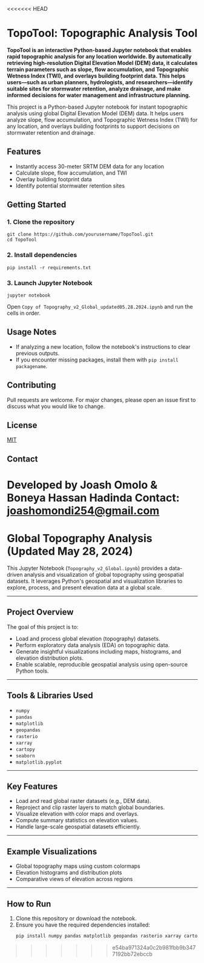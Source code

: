 <<<<<<< HEAD
# TopoTool: Topographic Analysis Tool

**TopoTool is an interactive Python-based Jupyter notebook that enables rapid topographic analysis for any location worldwide. By automatically retrieving high-resolution Digital Elevation Model (DEM) data, it calculates terrain parameters such as slope, flow accumulation, and Topographic Wetness Index (TWI), and overlays building footprint data. This helps users—such as urban planners, hydrologists, and researchers—identify suitable sites for stormwater retention, analyze drainage, and make informed decisions for water management and infrastructure planning.**

This project is a Python-based Jupyter notebook for instant topographic analysis using global Digital Elevation Model (DEM) data. It helps users analyze slope, flow accumulation, and Topographic Wetness Index (TWI) for any location, and overlays building footprints to support decisions on stormwater retention and drainage.

## Features
- Instantly access 30-meter SRTM DEM data for any location
- Calculate slope, flow accumulation, and TWI
- Overlay building footprint data
- Identify potential stormwater retention sites

## Getting Started

### 1. Clone the repository
```
git clone https://github.com/yourusername/TopoTool.git
cd TopoTool
```

### 2. Install dependencies
```
pip install -r requirements.txt
```

### 3. Launch Jupyter Notebook
```
jupyter notebook
```
Open `Copy of Topography_v2_Global_updated05.28.2024.ipynb` and run the cells in order.

## Usage Notes
- If analyzing a new location, follow the notebook's instructions to clear previous outputs.
- If you encounter missing packages, install them with `pip install packagename`.

## Contributing
Pull requests are welcome. For major changes, please open an issue first to discuss what you would like to change.

## License
[MIT](LICENSE)

## Contact
Developed by Joash Omolo & Boneya Hassan Hadinda
Contact: joashomondi254@gmail.com
=======
# Global Topography Analysis (Updated May 28, 2024)

This Jupyter Notebook (`Topography_v2_Global.ipynb`) provides a data-driven analysis and visualization of global topography using geospatial datasets. It leverages Python's geospatial and visualization libraries to explore, process, and present elevation data at a global scale.

---

##  Project Overview

The goal of this project is to:
- Load and process global elevation (topography) datasets.
- Perform exploratory data analysis (EDA) on topographic data.
- Generate insightful visualizations including maps, histograms, and elevation distribution plots.
- Enable scalable, reproducible geospatial analysis using open-source Python tools.

---

##  Tools & Libraries Used

- `numpy`
- `pandas`
- `matplotlib`
- `geopandas`
- `rasterio`
- `xarray`
- `cartopy`
- `seaborn`
- `matplotlib.pyplot`

---

## Key Features

- Load and read global raster datasets (e.g., DEM data).
- Reproject and clip raster layers to match global boundaries.
- Visualize elevation with color maps and overlays.
- Compute summary statistics on elevation values.
- Handle large-scale geospatial datasets efficiently.

---

## Example Visualizations

- Global topography maps using custom colormaps
- Elevation histograms and distribution plots
- Comparative views of elevation across regions

---

## How to Run

1. Clone this repository or download the notebook.
2. Ensure you have the required dependencies installed:
   ```bash
   pip install numpy pandas matplotlib geopandas rasterio xarray cartopy seaborn
>>>>>>> e54ba971324a0c2b981fbb9b3477192bb72ebccb
